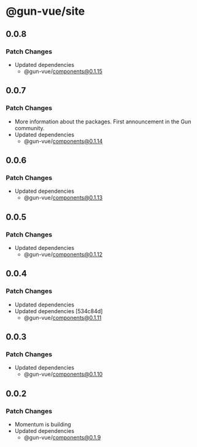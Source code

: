 # @gun-vue/site

## 0.0.8

### Patch Changes

- Updated dependencies
  - @gun-vue/components@0.1.15

## 0.0.7

### Patch Changes

- More information about the packages. First announcement in the Gun community.
- Updated dependencies
  - @gun-vue/components@0.1.14

## 0.0.6

### Patch Changes

- Updated dependencies
  - @gun-vue/components@0.1.13

## 0.0.5

### Patch Changes

- Updated dependencies
  - @gun-vue/components@0.1.12

## 0.0.4

### Patch Changes

- Updated dependencies
- Updated dependencies [534c84d]
  - @gun-vue/components@0.1.11

## 0.0.3

### Patch Changes

- Updated dependencies
  - @gun-vue/components@0.1.10

## 0.0.2

### Patch Changes

- Momentum is building
- Updated dependencies
  - @gun-vue/components@0.1.9
